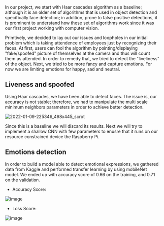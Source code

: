 In our project, we start with Haar cascades algorithm as a baseline; although it is an older set of algorithms that is used in object detection and specifically face detection; in addition, prone to false positive detections, it is prominent to understand how these set of algorithms work since it was our first project working with computer vision.

Primtively, we decided to lay out our issues and loopholes in our initial problem which is taking attendence of employees just by recognizing their faces. At first, users can fool the algorithm by pointing/displaying "fake/spoofed" picture of themselves at the camera and thus will count them as attended. In order to remedy that, we tried to detect the "liveliness" of the object. Next, we tried to be more fancy and capture emotions. For now we are limiting emotions for happy, sad and neutral.


## Liveness and spoofed

Using Haar cascades, we have been able to detect faces. The issue is, our accuracy is not stable; therefore, we had to manipulate the multi scale minimum neighbors parameters in order to achieve better detection.

![2022-01-09-225346_498x445_scrot](https://user-images.githubusercontent.com/49822946/148698453-33d9da68-162a-4c14-9e1b-3518ca09dedb.png)

Since this is a baseline we will discard its results. Next we will try to implement a shallow CNN with few parameters to enusre that it runs on our resource constrained device the Raspberry Pi.

## Emotions detection

In order to build a model able to detect emotional expressions, we gathered data from Kaggle and performed transfer learning by using mobileNet model. We ended up with accuracy score of 0.66 on the training, and 0.71 on the validation.

* Accuracy Score:

![image](https://user-images.githubusercontent.com/89771282/148701087-c5d87f8e-14bf-43dd-96c1-460d56482679.png)

* Loss Score:

![image](https://user-images.githubusercontent.com/89771282/148701072-0901b798-d0b1-4bbb-a8c5-842d4a9ead51.png)
